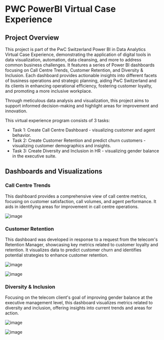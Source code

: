 # PWC PowerBI Virtual Case Experience

## Project Overview
This project is part of the PwC Switzerland Power BI in Data Analytics Virtual Case Experience, demonstrating the application of digital tools in data visualization, automation, data cleansing, and more to address common business challenges. It features a series of Power BI dashboards focusing on Call Centre Trends, Customer Retention, and Diversity & Inclusion. Each dashboard provides actionable insights into different facets of business operations and strategic planning, aiding PwC Switzerland and its clients in enhancing operational efficiency, fostering customer loyalty, and promoting a more inclusive workplace.

Through meticulous data analysis and visualization, this project aims to support informed decision-making and highlight areas for improvement and innovation.

This virtual experience program consists of 3 tasks:

* Task 1: Create Call Centre Dashboard - visualizing customer and agent behavior.
* Task 2: Create Customer Retention and predict churn customers - visualizing customer demographics and insights.
* Task 3: Create Diversity and Inclusion in HR - visualizing gender balance in the executive suite.

## Dashboards and Visualizations
### Call Centre Trends
This dashboard provides a comprehensive view of call centre metrics, focusing on customer satisfaction, call volumes, and agent performance. It aids in identifying areas for improvement in call centre operations.

![image](https://github.com/user-attachments/assets/68aee989-7281-4e6d-8912-4928bfeecefe)


### Customer Retention
This dashboard was developed in response to a request from the telecom's Retention Manager, showcasing key metrics related to customer loyalty and retention. It visualizes data to predict customer churn and identifies potential strategies to enhance customer retention.

![image](https://github.com/user-attachments/assets/ee4eb2a4-fcfa-4a20-8e8b-3962627b8540)

![image](https://github.com/user-attachments/assets/28b00cc0-d676-4039-9f40-96c17f875118)

### Diversity & Inclusion
Focusing on the telecom client's goal of improving gender balance at the executive management level, this dashboard visualizes metrics related to diversity and inclusion, offering insights into current trends and areas for action.

![image](https://github.com/user-attachments/assets/f4dbf244-9b39-4e24-acd0-616e2a2c697b)

![image](https://github.com/user-attachments/assets/ea635f8a-b7a7-4bc6-b8d0-0ab5bdc932c9)



